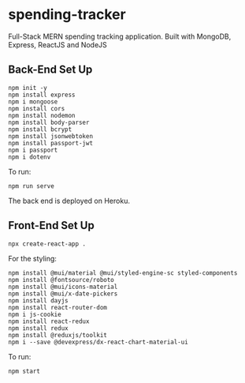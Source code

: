 # spending-tracker
Full-Stack MERN spending tracking application. Built with MongoDB, Express, ReactJS and NodeJS

## Back-End Set Up
```
npm init -y
npm install express
npm i mongoose
npm install cors
npm install nodemon
npm install body-parser
npm install bcrypt
npm install jsonwebtoken
npm install passport-jwt
npm i passport
npm i dotenv

```

To run:
```
npm run serve
```
The back end is deployed on Heroku. 

## Front-End Set Up
```
npx create-react-app .
```
For the styling:
```
npm install @mui/material @mui/styled-engine-sc styled-components
npm install @fontsource/roboto
npm install @mui/icons-material
npm install @mui/x-date-pickers
npm install dayjs
npm install react-router-dom
npm i js-cookie
npm install react-redux
npm install redux
npm install @reduxjs/toolkit
npm i --save @devexpress/dx-react-chart-material-ui
```

To run:
```
npm start
```